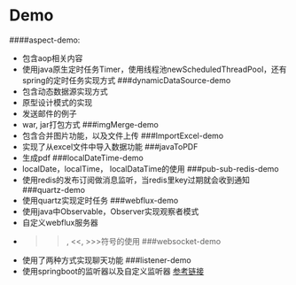 # Demo

####aspect-demo:
* 包含aop相关内容
* 使用java原生定时任务Timer，使用线程池newScheduledThreadPool，还有spring的定时任务实现方式
###dynamicDataSource-demo
* 包含动态数据源实现方式
* 原型设计模式的实现
* 发送邮件的例子
* war, jar打包方式
###imgMerge-demo
* 包含合并图片功能，以及文件上传
###ImportExcel-demo
* 实现了从excel文件中导入数据功能
###javaToPDF
* 生成pdf
###localDateTime-demo
* localDate，localTime， localDataTime的使用
###pub-sub-redis-demo
* 使用redis的发布订阅做消息监听，当redis里key过期就会收到通知
###quartz-demo
* 使用quartz实现定时任务
###webflux-demo
* 使用java中Observable，Observer实现观察者模式
* 自定义webflux服务器
* >>, <<, >>>符号的使用
###websocket-demo
* 使用了两种方式实现聊天功能
###listener-demo
* 使用springboot的监听器以及自定义监听器    [参考链接](https://blog.csdn.net/heshengfu1211/article/details/107420725?utm_medium=distribute.pc_relevant.none-task-blog-baidujs_title-4&spm=1001.2101.3001.4242)
